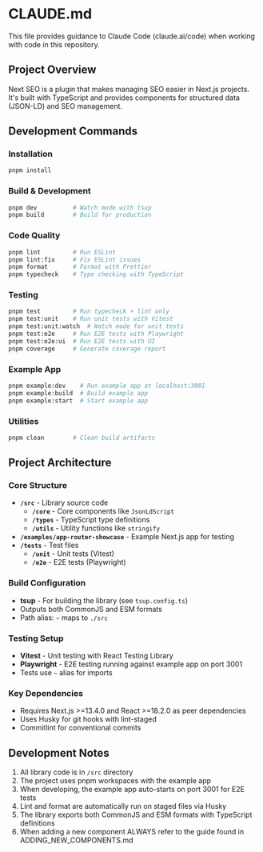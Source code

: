# CLAUDE.md

This file provides guidance to Claude Code (claude.ai/code) when working with code in this repository.

## Project Overview

Next SEO is a plugin that makes managing SEO easier in Next.js projects. It's built with TypeScript and provides components for structured data (JSON-LD) and SEO management.

## Development Commands

### Installation

```bash
pnpm install
```

### Build & Development

```bash
pnpm dev          # Watch mode with tsup
pnpm build        # Build for production
```

### Code Quality

```bash
pnpm lint         # Run ESLint
pnpm lint:fix     # Fix ESLint issues
pnpm format       # Format with Prettier
pnpm typecheck    # Type checking with TypeScript
```

### Testing

```bash
pnpm test         # Run typecheck + lint only
pnpm test:unit    # Run unit tests with Vitest
pnpm test:unit:watch  # Watch mode for unit tests
pnpm test:e2e     # Run E2E tests with Playwright
pnpm test:e2e:ui  # Run E2E tests with UI
pnpm coverage     # Generate coverage report
```

### Example App

```bash
pnpm example:dev    # Run example app at localhost:3001
pnpm example:build  # Build example app
pnpm example:start  # Start example app
```

### Utilities

```bash
pnpm clean        # Clean build artifacts
```

## Project Architecture

### Core Structure

- **`/src`** - Library source code
  - **`/core`** - Core components like `JsonLdScript`
  - **`/types`** - TypeScript type definitions
  - **`/utils`** - Utility functions like `stringify`
- **`/examples/app-router-showcase`** - Example Next.js app for testing
- **`/tests`** - Test files
  - **`/unit`** - Unit tests (Vitest)
  - **`/e2e`** - E2E tests (Playwright)

### Build Configuration

- **tsup** - For building the library (see `tsup.config.ts`)
- Outputs both CommonJS and ESM formats
- Path alias: `~` maps to `./src`

### Testing Setup

- **Vitest** - Unit testing with React Testing Library
- **Playwright** - E2E testing running against example app on port 3001
- Tests use `~` alias for imports

### Key Dependencies

- Requires Next.js >=13.4.0 and React >=18.2.0 as peer dependencies
- Uses Husky for git hooks with lint-staged
- Commitlint for conventional commits

## Development Notes

1. All library code is in `/src` directory
2. The project uses pnpm workspaces with the example app
3. When developing, the example app auto-starts on port 3001 for E2E tests
4. Lint and format are automatically run on staged files via Husky
5. The library exports both CommonJS and ESM formats with TypeScript definitions
6. When adding a new component ALWAYS refer to the guide found in ADDING_NEW_COMPONENTS.md
